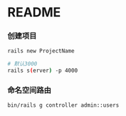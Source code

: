 # README

### 创建项目

```bash
rails new ProjectName

# 默认3000
rails s(erver) -p 4000
```

### 命名空间路由

```bash
bin/rails g controller admin::users
```
